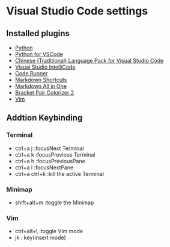 # Visual Studio Code settings

## Installed plugins
- [Python](https://marketplace.visualstudio.com/items?itemName=ms-python.python)
- [Python for VSCode](https://marketplace.visualstudio.com/items?itemName=tht13.python)
- [Chinese (Traditional) Language Pack for Visual Studio Code](https://marketplace.visualstudio.com/items?itemName=MS-CEINTL.vscode-language-pack-zh-hant)
- [Visual Studio IntelliCode](https://marketplace.visualstudio.com/items?itemName=VisualStudioExptTeam.vscodeintellicode)
- [Code Runner](https://marketplace.visualstudio.com/items?itemName=formulahendry.code-runner)
- [Markdown Shortcuts](https://marketplace.visualstudio.com/items?itemName=mdickin.markdown-shortcuts)
- [Markdown All in One](https://marketplace.visualstudio.com/items?itemName=yzhang.markdown-all-in-one)
- [Bracket Pair Colorizer 2](https://marketplace.visualstudio.com/items?itemName=CoenraadS.bracket-pair-colorizer-2)
- [Vim](https://marketplace.visualstudio.com/items?itemName=vscodevim.vim)

## Addtion Keybinding
### Terminal
* ctrl+a j	:focusNext Terminal
* ctrl+a k	:focusPrevious Terminal
* ctrl+a h	:focusPreviousPane
* ctrl+a l	:focusNextPane
* ctrl+a ctrl+k	:kill the active Terminal

### Minimap
* shift+alt+m	:toggle the Minimap

### Vim
* ctrl+alt+\	:toggle Vim mode
* jk	:<ESC> key(insert mode)
